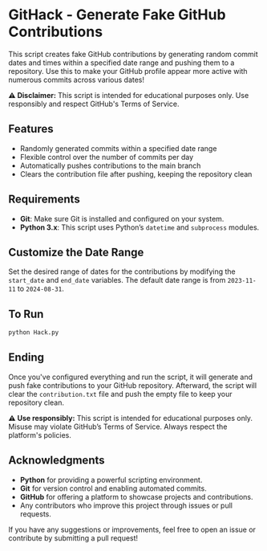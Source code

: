 # GitHack - Generate Fake GitHub Contributions

This script creates fake GitHub contributions by generating random commit dates and times within a specified date range and pushing them to a repository. Use this to make your GitHub profile appear more active with numerous commits across various dates!

**⚠️ Disclaimer:** This script is intended for educational purposes only. Use responsibly and respect GitHub's Terms of Service.

## Features
- Randomly generated commits within a specified date range
- Flexible control over the number of commits per day
- Automatically pushes contributions to the main branch
- Clears the contribution file after pushing, keeping the repository clean

## Requirements
- **Git**: Make sure Git is installed and configured on your system.
- **Python 3.x**: This script uses Python’s `datetime` and `subprocess` modules.

## Customize the Date Range

Set the desired range of dates for the contributions by modifying the `start_date` and `end_date` variables. The default date range is from `2023-11-11` to `2024-08-31`.

## To Run
```bash
python Hack.py
```
## Ending

Once you've configured everything and run the script, it will generate and push fake contributions to your GitHub repository. Afterward, the script will clear the `contribution.txt` file and push the empty file to keep your repository clean.

**⚠️ Use responsibly:** This script is intended for educational purposes only. Misuse may violate GitHub’s Terms of Service. Always respect the platform's policies.

## Acknowledgments

- **Python** for providing a powerful scripting environment.
- **Git** for version control and enabling automated commits.
- **GitHub** for offering a platform to showcase projects and contributions.
- Any contributors who improve this project through issues or pull requests.

If you have any suggestions or improvements, feel free to open an issue or contribute by submitting a pull request!
